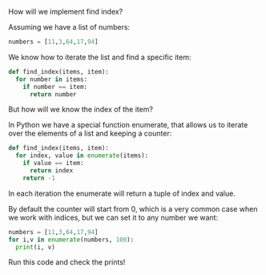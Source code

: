 How will we implement find index?

Assuming we have a list of numbers:
```python
numbers = [11,3,64,17,94] 
```

We know how to iterate the list and find a specific item:
```python
def find_index(items, item):
  for number in items:
    if number == item:
      return number 
```

But how will we know the index of the item?


In Python we have a special function enumerate, that allows us to iterate over the elements of a list and keeping a counter:
```python
def find_index(items, item):
  for index, value in enumerate(items):
    if value == item:
      return index
    return -1 
```

In each iteration the enumerate will return a tuple of index and value.


By default the counter will start from 0, which is a very common case when we work with indices, but we can set it to any number we want:

```python
numbers = [11,3,64,17,94]
for i,v in enumerate(numbers, 100):
  print(i, v) 
```
Run this code and check the prints!
